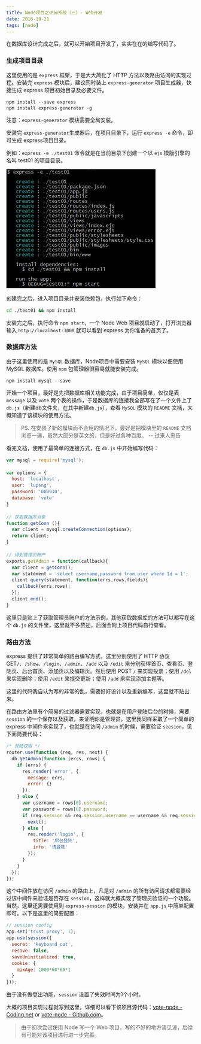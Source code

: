 ```yaml
---
title: Node项目之评分系统（三）- Web开发
date: 2016-10-21
tags: [node]
---
```


在数据库设计完成之后，就可以开始项目开发了，实实在在的编写代码了。

### 生成项目目录
这里使用的是 `express` 框架，于是大大简化了 HTTP 方法以及路由访问的实现过程。安装完 `express` 模块后，建议同时装上 `express-generator` 项目生成器，快捷生成 express 项目初始目录及必要文件。

```
npm install --save express
npm install express-generator -g
```

注意：`express-generator` 模块需要全局安装。

安装完 `express-generator`生成器后，在项目目录下，运行 `express -e` 命令，即可生成 express项目目录。

例如：`express -e ./test01` 命令就是在当前目录下创建一个以 `ejs` 模版引擎的名叫 test01 的项目目录。

![](../image/node/2016-10-20-17-09-53.jpg)

创建完之后，进入项目目录并安装依赖包，执行如下命令：

```bash
cd ./test01 && npm install
```

安装完之后，执行命令 `npm start`，一个 Node Web 项目就启动了，打开浏览器输入 `http://localhost:3000` 就可以看到 express 为你准备的首页了。


### 数据库方法

由于这里使用的是 `MySQL` 数据库，Node项目中需要安装 `MySQL` 模块以便使用 MySQL 数据库。使用 `npm` 包管理器很容易就能安装完成。

```
npm install mysql --save
```

开始一个项目，最好是先把数据库相关功能完成，由于项目简单，仅仅是表 `message` 以及 `vote` 两个表的操作，于是数据库的连接我全部写在了一个文件上了 `db.js`（新建db文件夹，在其中新建`db.js`），查看 `MySQL` 模块的 `README` 文档，大概知道了该模块的使用方法。

> PS. 在安装了新的模块而不会用的情况下，最好是把模块里的 `README` 文档浏览一遍，虽然大部分是英文的，但是好过各种百度。
-- 过来人忠告

看完文档，使用了最简单的连接方式，在 `db.js` 中开始编写代码：

```js
var mysql = require('mysql');

var options = {
  host: 'localhost',
  user: 'lupeng',
  password: '080910',
  database: 'vote'
}

// 获取数据库对象
function getConn (){
  var client = mysql.createConnection(options);
  return client;
}

// 得到管理员帐户
exports.getAdmin = function(callback){
  var client = getConn();
  var statement = 'select username,password from user where Id = 1';
  client.query(statement, function(errs,rows,fields){
    callback(errs,rows);
  });
  client.end();
}
```

这里只是贴上了获取管理员账户的方法示例，其他获取数据库的方法可以都写在这个 `db.js` 的文件里，这里就不多赘述，后面会附上项目代码自行查看。

### 路由方法
express 提供了非常简单的路由编写方式，这里分别使用了 HTTP 协议 GET`/`、`/show`、`/login`、`/admin`、`/add` 以及 `/edit` 来分别获得首页、查看页、登陆页、后台首页、添加页以及编辑页。然后使用 POST `/` 来实现投票；使用 `/del` 来实现删除；使用 `/edit` 来提交更新；使用 `/add` 来实现添加主题等。

这里的代码我自认为写的非常的乱，需要好好设计以及重新编写，这里就不贴出来。

在路由方法里有个简易的过滤器需要实现，也就是在用户登陆后台的时候，需要 `session` 的一个保存以及获取，来证明你是管理员。这里我同样采取了一个简单的 express 中间件来实现了，也就是在访问 `/admin` 的时候，需要验证 `seesion`，见下面简要代码：

```js
/* 登陆权限 */
router.use(function (req, res, next) {
  db.getAdmin(function (errs, rows) {
    if (errs) {
      res.render('error', {
        message: errs,
        error: {}
      });
    } else {
      var username = rows[0].username;
      var password = rows[0].password;
      if (req.session && req.session.username == username && req.session.password == password) {
        next();
      } else {
        res.render('login', {
          title: '后台登陆',
          info: '请登陆'
        });
      }
    }
  });
});
```

这个中间件放在访问 `/admin` 的路由上，凡是对 `/admin` 的所有访问请求都需要经过该中间件来验证是否存在 `session`，这样就大概实现了管理员验证的一个功能。当然，这里还需要使用到 `express-session` 的模块，安装并在 `app.js` 中简单配置即可。以下是这里的简要配置：

```js
// session config
app.set('trust proxy', 1);
app.use(session({
  secret: 'keyboard cat',
  resave: false,
  saveUninitialized: true,
  cookie: {
    maxAge: 1000*60*60*1
  }
}));
```

由于没有做登出功能，`session` 设置了失效时间为1个小时。

大概的项目实现过程就写到这里，详细可以看下该项目源代码：[vote-node - Coding.net](https://coding.net/u/pengloo53/p/vote-node/git) or [vote-node - Github.com](https://github.com/pengloo53/vote-node)。

> 由于初次尝试使用 Node 写一个 Web 项目，写的不好的地方请见谅，后续有可能对该项目进行进一步完善。

